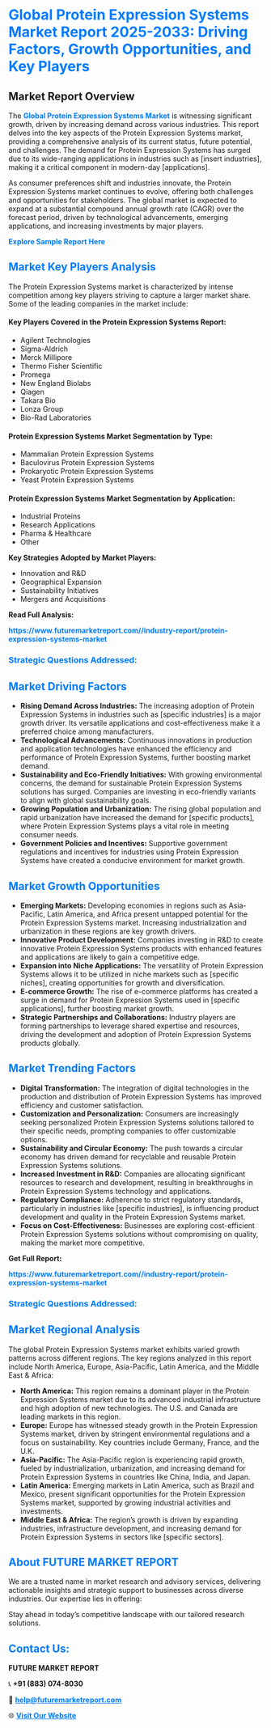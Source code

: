 <h1 style="color: #007BFF;">Global Protein Expression Systems Market Report 2025-2033: Driving Factors, Growth Opportunities, and Key Players</h1>

<section id="overview">
<h2>Market Report Overview</h2>
<p>The <a href="https://www.futuremarketreport.com//industry-report/protein-expression-systems-market" style="color: #007BFF; text-decoration: none;"><strong>Global Protein Expression Systems Market</strong></a> is witnessing significant growth, driven by increasing demand across various industries. This report delves into the key aspects of the Protein Expression Systems market, providing a comprehensive analysis of its current status, future potential, and challenges. The demand for Protein Expression Systems has surged due to its wide-ranging applications in industries such as [insert industries], making it a critical component in modern-day [applications].</p>
<p>As consumer preferences shift and industries innovate, the Protein Expression Systems market continues to evolve, offering both challenges and opportunities for stakeholders. The global market is expected to expand at a substantial compound annual growth rate (CAGR) over the forecast period, driven by technological advancements, emerging applications, and increasing investments by major players.</p>
</section>

<section id="overview">
<p><a href="https://www.futuremarketreport.com//request-sample/reportId=91536" style="color: #007BFF; text-decoration: none;"><strong>Explore Sample Report Here</strong></a></p>
</section>

<section id="key-players">
<h2 style="color: #007BFF;">Market Key Players Analysis</h2>
<p>The Protein Expression Systems market is characterized by intense competition among key players striving to capture a larger market share. Some of the leading companies in the market include:</p>
<h4>Key Players Covered in the Protein Expression Systems Report:</h4>
<ul><li>Agilent Technologies</li><li>Sigma-Aldrich</li><li>Merck Millipore</li><li>Thermo Fisher Scientific</li><li>Promega</li><li>New England Biolabs</li><li>Qiagen</li><li>Takara Bio</li><li>Lonza Group</li><li>Bio-Rad Laboratories</li></ul>
<h4>Protein Expression Systems Market Segmentation by Type:</h4>
<ul><li>Mammalian Protein Expression Systems</li><li>Baculovirus Protein Expression Systems</li><li>Prokaryotic Protein Expression Systems</li><li>Yeast Protein Expression Systems</li></ul>

<h4>Protein Expression Systems Market Segmentation by Application:</h4>
<ul><li>Industrial Proteins</li><li>Research Applications</li><li>Pharma &amp; Healthcare</li><li>Other</li></ul>
<p><strong>Key Strategies Adopted by Market Players:</strong></p>
<ul>
<li>Innovation and R&D</li>
<li>Geographical Expansion</li>
<li>Sustainability Initiatives</li>
<li>Mergers and Acquisitions</li>
</ul>
</section>

<section>
<p><strong>Read Full Analysis: </strong></p><a href="https://www.futuremarketreport.com//industry-report/protein-expression-systems-market" style="color: #007BFF; text-decoration: none;"><strong>https://www.futuremarketreport.com//industry-report/protein-expression-systems-market</strong></a>
<h3 style="color: #007BFF;">Strategic Questions Addressed:</h3>
</section>

<section id="driving-factors">
<h2 style="color: #007BFF;">Market Driving Factors</h2>
<ul>
<li><strong>Rising Demand Across Industries:</strong> The increasing adoption of Protein Expression Systems in industries such as [specific industries] is a major growth driver. Its versatile applications and cost-effectiveness make it a preferred choice among manufacturers.</li>
<li><strong>Technological Advancements:</strong> Continuous innovations in production and application technologies have enhanced the efficiency and performance of Protein Expression Systems, further boosting market demand.</li>
<li><strong>Sustainability and Eco-Friendly Initiatives:</strong> With growing environmental concerns, the demand for sustainable Protein Expression Systems solutions has surged. Companies are investing in eco-friendly variants to align with global sustainability goals.</li>
<li><strong>Growing Population and Urbanization:</strong> The rising global population and rapid urbanization have increased the demand for [specific products], where Protein Expression Systems plays a vital role in meeting consumer needs.</li>
<li><strong>Government Policies and Incentives:</strong> Supportive government regulations and incentives for industries using Protein Expression Systems have created a conducive environment for market growth.</li>
</ul>
</section>

<section id="growth-opportunities">
<h2 style="color: #007BFF;">Market Growth Opportunities</h2>
<ul>
<li><strong>Emerging Markets:</strong> Developing economies in regions such as Asia-Pacific, Latin America, and Africa present untapped potential for the Protein Expression Systems market. Increasing industrialization and urbanization in these regions are key growth drivers.</li>
<li><strong>Innovative Product Development:</strong> Companies investing in R&D to create innovative Protein Expression Systems products with enhanced features and applications are likely to gain a competitive edge.</li>
<li><strong>Expansion into Niche Applications:</strong> The versatility of Protein Expression Systems allows it to be utilized in niche markets such as [specific niches], creating opportunities for growth and diversification.</li>
<li><strong>E-commerce Growth:</strong> The rise of e-commerce platforms has created a surge in demand for Protein Expression Systems used in [specific applications], further boosting market growth.</li>
<li><strong>Strategic Partnerships and Collaborations:</strong> Industry players are forming partnerships to leverage shared expertise and resources, driving the development and adoption of Protein Expression Systems products globally.</li>
</ul>
</section>

<section id="trending-factors">
<h2 style="color: #007BFF;">Market Trending Factors</h2>
<ul>
<li><strong>Digital Transformation:</strong> The integration of digital technologies in the production and distribution of Protein Expression Systems has improved efficiency and customer satisfaction.</li>
<li><strong>Customization and Personalization:</strong> Consumers are increasingly seeking personalized Protein Expression Systems solutions tailored to their specific needs, prompting companies to offer customizable options.</li>
<li><strong>Sustainability and Circular Economy:</strong> The push towards a circular economy has driven demand for recyclable and reusable Protein Expression Systems solutions.</li>
<li><strong>Increased Investment in R&D:</strong> Companies are allocating significant resources to research and development, resulting in breakthroughs in Protein Expression Systems technology and applications.</li>
<li><strong>Regulatory Compliance:</strong> Adherence to strict regulatory standards, particularly in industries like [specific industries], is influencing product development and quality in the Protein Expression Systems market.</li>
<li><strong>Focus on Cost-Effectiveness:</strong> Businesses are exploring cost-efficient Protein Expression Systems solutions without compromising on quality, making the market more competitive.</li>
</ul>
</section>

<section>
<p><strong>Get Full Report: </strong></p><a href="https://www.futuremarketreport.com//industry-report/protein-expression-systems-market" style="color: #007BFF; text-decoration: none;"><strong>https://www.futuremarketreport.com//industry-report/protein-expression-systems-market</strong></a>
<h3 style="color: #007BFF;">Strategic Questions Addressed:</h3>
</section>


<section id="regional-analysis">
<h2 style="color: #007BFF;">Market Regional Analysis</h2>
<p>The global Protein Expression Systems market exhibits varied growth patterns across different regions. The key regions analyzed in this report include North America, Europe, Asia-Pacific, Latin America, and the Middle East & Africa:</p>
<ul>
<li><strong>North America:</strong> This region remains a dominant player in the Protein Expression Systems market due to its advanced industrial infrastructure and high adoption of new technologies. The U.S. and Canada are leading markets in this region.</li>
<li><strong>Europe:</strong> Europe has witnessed steady growth in the Protein Expression Systems market, driven by stringent environmental regulations and a focus on sustainability. Key countries include Germany, France, and the U.K.</li>
<li><strong>Asia-Pacific:</strong> The Asia-Pacific region is experiencing rapid growth, fueled by industrialization, urbanization, and increasing demand for Protein Expression Systems in countries like China, India, and Japan.</li>
<li><strong>Latin America:</strong> Emerging markets in Latin America, such as Brazil and Mexico, present significant opportunities for the Protein Expression Systems market, supported by growing industrial activities and investments.</li>
<li><strong>Middle East & Africa:</strong> The region’s growth is driven by expanding industries, infrastructure development, and increasing demand for Protein Expression Systems in sectors like [specific sectors].</li>
</ul>
</section>

<footer>
<h2 style="color: #007BFF;">About FUTURE MARKET REPORT</h2>
<p>We are a trusted name in market research and advisory services, delivering actionable insights and strategic support to businesses across diverse industries. Our expertise lies in offering:</p>

<p>Stay ahead in today’s competitive landscape with our tailored research solutions.</p>

<h2 style="color: #007BFF;">Contact Us:</h2>
<p><strong>FUTURE MARKET REPORT</strong></p>
<p>📞 <strong>+91 (883) 074-8030</strong></p>
<p>📧 <strong><a href="mailto:help@futuremarketreport.com" style="color: #007BFF;">help@futuremarketreport.com</a></strong></p>
<p>🌐 <strong><a href="https://www.futuremarketreport.com/" style="color: #007BFF;">Visit Our Website</a></strong></p>
</footer>